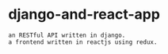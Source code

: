 # django-and-react-app
    
    an RESTful API written in django.
    a frontend written in reactjs using redux.
